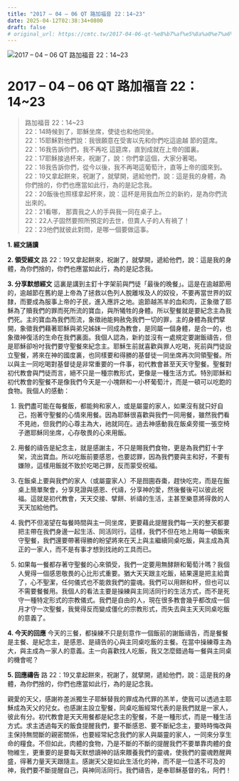 ```yaml
---
title: "2017 – 04 – 06 QT 路加福音 22：14~23"
date: 2025-04-12T02:38:34+0800
draft: false
# original_url: https://cmtc.tw/2017-04-06-qt-%e8%b7%af%e5%8a%a0%e7%a6%8f%e9%9f%b3-22%ef%bc%9a1423
---
```


![2017 – 04 – 06 QT 路加福音 22：14\~23](/images/qt.jpg   "2017 – 04 – 06 QT 路加福音 22：14\~23")

# 2017 – 04 – 06 QT 路加福音 22：14\~23

> 路加福音 22：14\~23  
> 22：14時候到了，耶穌坐席，使徒也和他同坐。  
> 22：15耶穌對他們說：我很願意在受害以先和你們吃這逾越 節的筵席。  
> 22：16我告訴你們，我不再吃 這筵席，直到成就在上帝的國裏。  
> 22：17耶穌接過杯來，祝謝了，說：你們拿這個，大家分著喝。  
> 22：18我告訴你們，從今以後，我不再喝這葡萄汁，直等上帝的國來到。  
> 22：19又拿起餅來，祝謝了，就擘開，遞給他們，說：這是我的身體，為你們捨的，你們也應當如此行，為的是記念我。  
> 22：20飯後也照樣拿起杯來，說：這杯是用我血所立的新約，是為你們流出來的。  
> 22：21看哪， 那賣我之人的手與我一同在桌子上。  
> 22：22人子固然要照所預定的去世，但賣人子的人有禍了！  
> 22：23他們就彼此對問，是哪一個要做這事。

**1. 經文誦讀**

**2. 領受經文**
路 22：19又拿起餅來，祝謝了，就擘開，遞給他們，說：這是我的身體，為你們捨的，你們也應當如此行，為的是記念我。

**3. 分享默想經文**
這裏是講到主釘十字架前與門徒「最後的晚餐」。這是在逾越節用的，逾越節在舊約是上帝為了拯救以色列人脫離埃及人的奴役，不要再當世界的奴隸，而要成為服事上帝的子民，進入應許之地。逾節越羔羊的血和肉，正象徵了耶穌為了贖我們的罪而死所流的寶血，與所犧牲的身體。所以聖餐就是要紀念主為我們死。主的寶血為我們而流，象徵祂能夠赦免我們一切的罪，主的身體為我們擘開，象徵我們藉著耶穌與弟兄姊妹一同成為教會，是同屬一個身體，是合一的，也象徵神復活的生命在我們裏面。我個人認為，新約並沒有一處規定要謝飯禱告，但是耶穌卻吩吋我們要守聖餐來紀念主。耶穌生前就喜歡與罪人吃喝，死前與門徒設立聖餐，將來在神的國度裏，也同樣要和得勝的基督徒一同坐席再次同領聖餐。所以與主一同吃喝對基督徒是非常重要的一件事，初代教會甚至天天守聖餐。聖餐對初代教會與門徒而言，絕不只是一種宗教形式，更像是一種生活方式。特別耶穌和初代教會的聖餐不是像我們今天是一小塊餅和一小杯葡萄汁，而是一頓可以吃飽的食物。我個人的感動：

1. 我們盡可能在每餐飯，都能夠和家人，或是屬靈的家人，如果沒有就只好自己，抱著守聖餐的心情來用餐。因為耶穌很喜歡與我們一同用餐，雖然我們看不見祂，但我們的心尊主為大，祂就同在。過去神感動我在飯桌旁擺一張空椅子邀耶穌同坐席，心存敬畏的心來用飯。

2. 用餐的禱告是紀念主，就是感謝主，不只是賜我們食物，更是為我們釘十字架，流出寶血。所以吃飯前要感恩，也要認罪，因為我們要與主和好，不要有嫌隙，這樣用飯就不致於吃喝己罪，反而蒙受祝福。

3. 在飯桌上要與我們的家人（或屬靈家人）不是囫圇吞棗，趕快吃完，而是在飯桌上簡單聚會，分享見證與感恩、代禱，分享神的愛，然後餐後可以彼此祝福。這就是初代教會，天天交接、擘餅、祈禱的生活，主甚至樂意將得救的人天天加給他們。

4. 我們不但渴望在每餐時間與主一同坐席，更要藉此提醒我們每一天的整天都要把主帶在我們身邊一起生活、同活同行。這樣，我們不但在地上用每一頓飯來守聖餐，我們還要帶著得勝的盼望將來在天上與主繼續同桌吃飯，與主成為真正的一家人，而不是有事才想到找祂的工具而已。

5. 如果每一餐都存著守聖餐的心來領受，我們一定要用無酵餅和葡萄汁嗎？我個人覺得一個感恩敬畏的心比形式重要。猶大天天跟主吃飯，結果還是把主給賣了，心不聖潔，任何儀式也不能救我們的靈魂。我們可以用餅和杯，但也可以不需要餐餐用。我個人的看法主要是操練與主同活同行的生活方式，而不是死守一種特定形式的宗教儀式。我們是自由的人，現在很多教會幾乎都改成一個月才守一次聖餐，我覺得反而變成僵化的宗教形式，而失去與主天天同桌吃飯的意義了。

**4. 今天的回應**
今天的三餐，都操練不只是刻意作一個飯前的謝飯禱告，而是餐餐是主餐、是紀念主，是感恩、是禱告的心與主同桌吃飯的主餐。在當中操練尊主為大，與主成為一家人的意義。主一向喜歡找人吃飯，我又怎麼錯過每一餐與主同桌的機會呢？

**5. 回應禱告**
路 22：19又拿起餅來，祝謝了，就擘開，遞給他們，說：這是我的身體，為你們捨的，你們也應當如此行，為的是記念我。

親愛的天父，感謝祢差派獨生子耶穌替我的罪成為代罪的羔羊，使我可以透過主耶穌成為天父的兒女。也感謝主設立聖餐，同桌吃飯經常代表的是我們就是一家人，彼此有分。初代教會是天天用餐都是紀念主的聖餐，不是一種形式，而是一種生活方式。求主透過每天的飯食提醒我們，要不斷感恩、要不斷紀念主，要時時悔改與主保持無間斷的親密關係，也要經常紀念我們的家人與屬靈的家人，一同來分享生命的糧食。不但如此，肉體的食物，乃是不斷的不斷的提醒我們不要單靠肉體的食物維生，更重要的是要每天默想讀神的話來餵養我們的靈魂，使我們的靈魂甦醒興盛，得著力量天天跟隨主。感謝天父是如此生活化的神，而不是一位遙不可及的神，我們要不斷提醒自己，與神同活同行。我們禱告，是奉耶穌基督的名，阿們！
